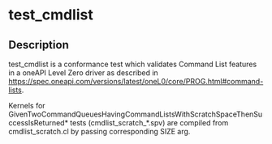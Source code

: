 # test_cmdlist

## Description
test_cmdlist is a conformance test which validates Command List features in a oneAPI Level Zero driver as described in https://spec.oneapi.com/versions/latest/oneL0/core/PROG.html#command-lists. 

Kernels for GivenTwoCommandQueuesHavingCommandListsWithScratchSpaceThenSuccessIsReturned* tests (cmdlist_scratch_*.spv) are compiled from cmdlist_scratch.cl by passing corresponding SIZE arg.